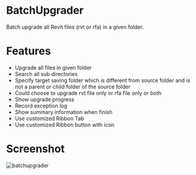 # BatchUpgrader
Batch upgrade all Revit files (rvt or rfa) in a given folder.

# Features
* Upgrade all files in given folder
* Search all sub directories
* Specify target saving folder which is different from source folder and is not a parent or child folder of the source folder
* Could choose to upgrade rvt file only or rfa file only or both
* Show upgrade progress
* Record exception log
* Show summary information when finish
* Use customized Ribbon Tab
* Use customized Ribbon button with icon

# Screenshot

![batchupgrader](https://user-images.githubusercontent.com/7886579/32404598-99e4be6c-c1a6-11e7-8dfe-812f695b9cf1.png)
